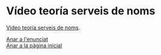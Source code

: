 # Vídeo teoría serveis de noms

[Video teoría serveis de noms](https://drive.google.com/file/d/1fey7dQHNpNGcrQB_N28WUom68QSdrT5F/view?usp=drivesdk).

[Anar a l'enunciat](../Tasca06/README.md)  
[Anar a la pàgina inicial](../README.md)
